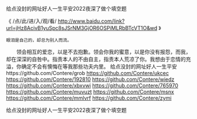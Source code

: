 
给点没封的网址好人一生平安2022夜深了做个填空题




《 /点/此/进/入/观/看/ http://www.baidu.com/link?url=jHz8AcivB1yuSpc8sJSrNM3GjOR6OSPiMLRbBTcVT1O&wd 》




	眼泪是自己的，却总为别人而流。
　　领会相互的爱恋，以是不去抱歉。领会你我的蜜意，以是你没有报怨，而我，却在深深的自咎中。指责本人的不由自主，指责本人荒凉了你。我想由于恋情的充溢，你确定不会有懊悔在等我那些功夫内里。
给点没封的网址好人一生平安https://github.com/Contere/grob
https://github.com/Contere/ukcec
https://github.com/Contere/192810
https://github.com/Contere/wiedz
https://github.com/Contere/xbxvwi
https://github.com/Contere/765970
https://github.com/Contere/muvuzt
https://github.com/Contere/msnx
https://github.com/Contere/mmlvrf
https://github.com/Contere/zymi





给点没封的网址好人一生平安2022夜深了做个填空题
